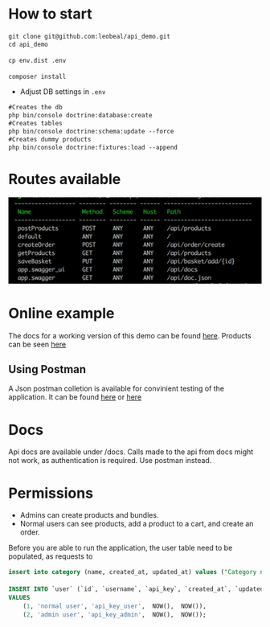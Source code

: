 # How to start

```shell
git clone git@github.com:leobeal/api_demo.git
cd api_demo

cp env.dist .env

composer install

```
- Adjust DB settings in `.env`
```shell
#Creates the db
php bin/console doctrine:database:create
#Creates tables
php bin/console doctrine:schema:update --force
#Creates dummy products
php bin/console doctrine:fixtures:load --append
```

# Routes available
![routes](public/images/routes.png)


# Online example

The docs for a working version of this demo can be found [here](https://leobeal.com/api/docs). Products can be seen [here](https://leobeal.com/api/products)

## Using Postman

A Json postman colletion is available for convinient testing of the application.
It can be found [here](public/postman_collection.json) or [here](https://leobeal.com/postman_collection.json)


# Docs
Api docs are available under /docs.  Calls made to the api from docs might not work, as authentication is required. Use postman instead.

# Permissions
- Admins can create products and bundles.
- Normal users can see products, add a product to a cart, and create an order.

Before you are able to run the application, the user table need to be populated, as requests to 

```sql
insert into category (name, created_at, updated_at) values ("Category name", NOW(), NOW());

INSERT INTO `user` (`id`, `username`, `api_key`, `created_at`, `updated_at`)
VALUES
	(1, 'normal user', 'api_key_user',  NOW(),  NOW()),
	(2, 'admin user', 'api_key_admin',  NOW(),  NOW());


```